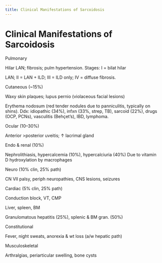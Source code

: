 ```yaml
---
title: Clinical Manifestations of Sarcoidosis
---
```

# Clinical Manifestations of Sarcoidosis

Pulmonary

Hilar LAN; fibrosis; pulm hypertension. Stages: I = bilat hilar

LAN; II = LAN + ILD; III = ILD only; IV = diffuse fibrosis.

Cutaneous (~15%)

Waxy skin plaques; lupus pernio (violaceous facial lesions)

Erythema nodosum (red tender nodules due to panniculitis, typically on shins). Ddx: idiopathic (34%), infxn (33%, strep, TB), sarcoid (22%), drugs (OCP, PCNs), vasculitis (Behçet’s), IBD, lymphoma.

Ocular (10–30%)

Anterior >posterior uveitis; ↑ lacrimal gland

Endo & renal (10%)

Nephrolithiasis, hypercalcemia (10%), hypercalciuria (40%) Due to vitamin D hydroxylation by macrophages

Neuro (10% clin, 25% path)

CN VII palsy, periph neuropathies, CNS lesions, seizures

Cardiac (5% clin, 25% path)

Conduction block, VT, CMP

Liver, spleen, BM

Granulomatous hepatitis (25%), splenic & BM gran. (50%)

Constitutional

Fever, night sweats, anorexia & wt loss (a/w hepatic path)

Musculoskeletal

Arthralgias, periarticular swelling, bone cysts
